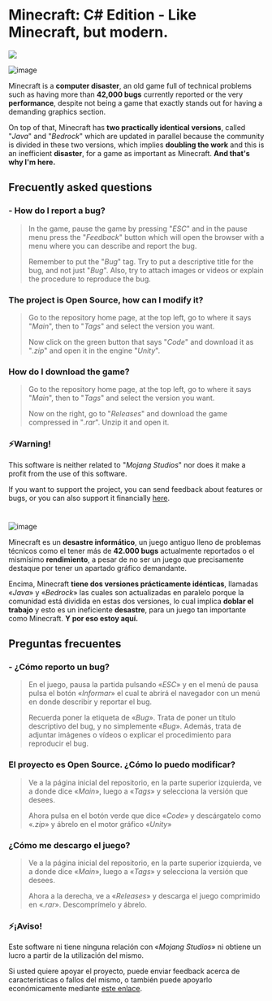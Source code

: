 # Minecraft: C# Edition - Like Minecraft, but modern.
![](https://i.imgur.com/7GIpbHt.png)

![image](https://i.imgur.com/6UI5j0E.png)

Minecraft is a **computer disaster**, an old game full of technical problems such as having more than **42,000 bugs** currently reported or the very **performance**, despite not being a game that exactly stands out for having a demanding graphics section.

On top of that, Minecraft has **two practically identical versions**, called "*Java*" and "*Bedrock*" which are updated in parallel because the community is divided in these two versions, which implies **doubling the work** and this is an inefficient **disaster**, for a game as important as Minecraft. **And that's why I'm here.**

## Frecuently asked questions
### - How do I report a bug?
> In the game, pause the game by pressing "*ESC*" and in the pause menu press the "*Feedback*" button which will open the browser with a menu where you can describe and report the bug.
> 
> Remember to put the "*Bug*" tag. Try to put a descriptive title for the bug, and not just "*Bug*". Also, try to attach images or videos or explain the procedure to reproduce the bug.

### The project is Open Source, how can I modify it?

> Go to the repository home page, at the top left, go to where it says "*Main*", then to "*Tags*" and select the version you want.
> 
> Now click on the green button that says "*Code*" and download it as "*.zip*" and open it in the engine "*Unity*".

### How do I download the game?

> Go to the repository home page, at the top left, go to where it says "*Main*", then to "*Tags*" and select the version you want.
> 
> Now on the right, go to "*Releases*" and download the game compressed in "*.rar*". Unzip it and open it.

### ⚡Warning!

This software is neither related to "*Mojang Studios*" nor does it make a profit from the use of this software.

If you want to support the project, you can send feedback about features or bugs, or you can also support it financially [here](https://www.paypal.com/paypalme/iamkappy).

#

![image](https://i.imgur.com/cpwoHxk.png)

Minecraft es un **desastre informático**, un juego antiguo lleno de problemas técnicos como el tener más de **42.000 bugs** actualmente reportados o el mismísimo **rendimiento**, a pesar de no ser un juego que precisamente destaque por tener un apartado gráfico demandante.

Encima, Minecraft **tiene dos versiones prácticamente idénticas**, llamadas «*Java*» y «*Bedrock*» las cuales son actualizadas en paralelo porque la comunidad está dividida en estas dos versiones, lo cual implica **doblar el trabajo** y esto es un ineficiente **desastre**, para un juego tan importante como Minecraft. **Y por eso estoy aquí.**

## Preguntas frecuentes
### - ¿Cómo reporto un bug?
> En el juego, pausa la partida pulsando «*ESC*» y en el menú de pausa pulsa el botón «*Informar*» el cual te abrirá el navegador con un menú en donde describir y reportar el bug.
> 
> Recuerda poner la etiqueta de «*Bug*». Trata de poner un título descriptivo del bug, y no simplemente «*Bug*». Además, trata de adjuntar imágenes o vídeos o explicar el procedimiento para reproducir el bug.

### El proyecto es Open Source. ¿Cómo lo puedo modificar?

> Ve a la página inicial del repositorio, en la parte superior izquierda, ve a donde dice «*Main*», luego a «*Tags*» y selecciona la versión que desees.
> 
> Ahora pulsa en el botón verde que dice «*Code*» y descárgatelo como «*.zip*» y ábrelo en el motor gráfico «*Unity*»

### ¿Cómo me descargo el juego?

> Ve a la página inicial del repositorio, en la parte superior izquierda, ve a donde dice «*Main*», luego a «*Tags*» y selecciona la versión que desees.
> 
> Ahora a la derecha, ve a «*Releases*» y descarga el juego comprimido en «*.rar*». Descomprímelo y ábrelo.

### ⚡¡Aviso!

Este software ni tiene ninguna relación con «*Mojang Studios*» ni obtiene un lucro a partir de la utilización del mismo.

Si usted quiere apoyar el proyecto, puede enviar feedback acerca de características o fallos del mismo, o también puede apoyarlo económicamente mediante [este enlace](https://www.paypal.com/paypalme/iamkappy).
#
